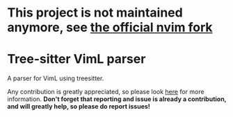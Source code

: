 # __This project is not maintained anymore, see [the official nvim fork](https://github.com/neovim/tree-sitter-vim)__

# Tree-sitter VimL parser

A parser for VimL using treesitter.

Any contribution is greatly appreciated, so please look [here](CONTRIBUTING.md) for more information.
__Don't forget that reporting and issue is already a contribution, and will greatly help, so please do report issues!__
